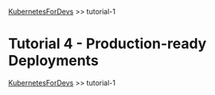 
[KubernetesForDevs](/README.md) >> tutorial-1

# Tutorial 4 - Production-ready Deployments

[KubernetesForDevs](/README.md) >> tutorial-1

